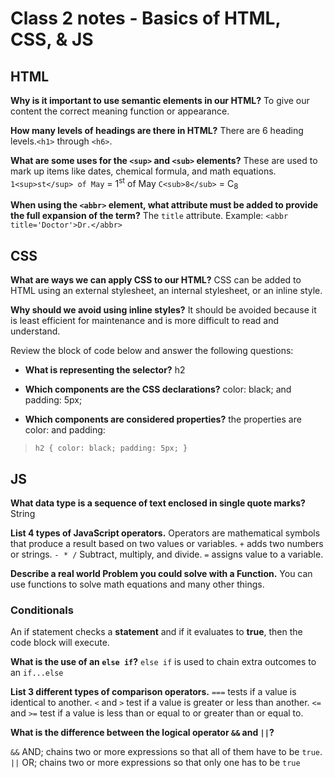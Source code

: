 # Class 2 notes - Basics of HTML, CSS, & JS

## HTML

**Why is it important to use semantic elements in our HTML?**
To give our content the correct meaning function or appearance.

**How many levels of headings are there in HTML?**
There are 6 heading levels.`<h1>` through `<h6>`.

**What are some uses for the `<sup>` and `<sub>` elements?**
These are used to mark up items like dates, chemical formula, and math equations. `1<sup>st</sup> of May` = 1<sup>st</sup> of May
`C<sub>8</sub>` = C<sub>8</sub>

**When using the `<abbr>` element, what attribute must be added to provide the full expansion of the term?**
The `title` attribute. Example: `<abbr title='Doctor'>Dr.</abbr>`

## CSS

**What are ways we can apply CSS to our HTML?**
CSS can be added to HTML using an external stylesheet, an internal stylesheet, or an inline style.

**Why should we avoid using inline styles?**
It should be avoided because it is least efficient for maintenance and is more difficult to read and understand.

Review the block of code below and answer the following questions:
- **What is representing the selector?**
h2

- **Which components are the CSS declarations?**
color: black; and padding: 5px;

- **Which components are considered properties?**
the properties are color: and padding:

> `h2 {
  color: black;
  padding: 5px;
}`

## JS

**What data type is a sequence of text enclosed in single quote marks?**
String

**List 4 types of JavaScript operators.**
Operators are mathematical symbols that produce a result based on two values or variables. `+` adds two numbers or strings. `- * /` Subtract, multiply, and divide. `=` assigns value to a variable.

**Describe a real world Problem you could solve with a Function.**
You can use functions to solve math equations and many other things.

### Conditionals

An if statement checks a **statement** and if it evaluates to **true**, then the code block will execute.

**What is the use of an `else if`?**
`else if` is used to chain extra outcomes to an `if...else`

**List 3 different types of comparison operators.**
`===` tests if a value is identical to another. `<` and `>` test if a value is greater or less than another. `<=` and `>=` test if a value is less than or equal to or greater than or equal to.

**What is the difference between the logical operator `&&` and `||`?**

`&&` AND; chains two or more expressions so that all of them have to be `true`. `||` OR; chains two or more expressions so that only one has to be `true`
